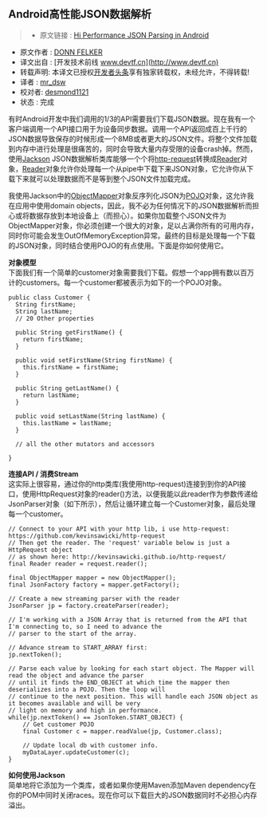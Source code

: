 Android高性能JSON数据解析
---

> * 原文链接 : [Hi Performance JSON Parsing in Android](http://www.donnfelker.com/hi-performance-json-parsing-in-android/)
* 原文作者 : [DONN FELKER](http://www.donnfelker.com/author/donn/)
* 译文出自 : [开发技术前线 www.devtf.cn](http://www.devtf.cn)
* 转载声明: 本译文已授权[开发者头条](http://toutiao.io/download)享有独家转载权，未经允许，不得转载!
* 译者 : [mr_dsw](https://github.com/dengshiwei) 
* 校对者: [desmond1121](https://github.com/desmond1121)  
* 状态 :  完成 

有时Android开发中我们调用的1/3的API需要我们下载JSON数据。现在我有一个客户端调用一个API接口用于为设备同步数据。调用一个API返回成百上千行的JSON数据导致保存的时候形成一个8MB或者更大的JSON文件。将整个文件加载到内存中进行处理是很痛苦的，同时会导致大量内存受限的设备crash掉。然而，使用[Jackson](http://www.codehaus.org/) JSON数据解析类库能够一个个将[http-request](https://github.com/kevinsawicki/http-request)转换成[Reader](http://developer.android.com/reference/java/io/Reader.html)对象，[Reader](http://developer.android.com/reference/java/io/Reader.html)对象允许你处理每一个从pipe中下载下来JSON对象，它允许你从下载下来就可以处理数据而不是等到整个JSON文件加载完成。

我使用Jackson中的[ObjectMapper](http://www.codehaus.org/)对象反序列化JSON为[POJO](https://en.wikipedia.org/wiki/Plain_Old_Java_Object)对象，这允许我在应用中使用domain objects，因此，我不必为任何情况下的JSON数据解析而担心或将数据存放到本地设备上（而担心）。如果你加载整个JSON文件为ObjectMapper对象，你必须创建一个很大的对象，足以占满你所有的可用内存，同时你可能会发生OutOfMemoryException异常。最终的目标是处理每一个下载的JSON对象，同时结合使用POJO的有点使用。下面是你如何使用它。

**对象模型**    
下面我们有一个简单的customer对象需要我们下载。假想一个app拥有数以百万计的customers。每一个customer都被表示为如下的一个POJO对象。

    public class Customer {
	  String firstName;
	  String lastName;
	  // 20 Other properties
	
	  public String getFirstName() {
	    return firstName; 
	  }
	
	  public void setFirstName(String firstName) {
	    this.firstName = firstName; 
	  }
	
	  public String getLastName() {
	    return lastName; 
	  }
	
	  public void setLastName(String lastName) {
	    this.lastName = lastName; 
	  }
	
	  // all the other mutators and accessors
	
	}

**连接API / 消费Stream**   
这实际上很容易，通过你的http类库(我使用http-request)连接到到你的API接口，使用HttpRequest对象的reader()方法，以便我能以此reader作为参数传递给JsonParser对象（如下所示），然后让循环建立每一个Customer对象，最后处理每一个customer。

	// Connect to your API with your http lib, i use http-request: https://github.com/kevinsawicki/http-request
	// Then get the reader. The 'request' variable below is just a HttpRequest object 
	// as shown here: http://kevinsawicki.github.io/http-request/
	final Reader reader = request.reader(); 
	
	final ObjectMapper mapper = new ObjectMapper(); 
	final JsonFactory factory = mapper.getFactory();
	
	// Create a new streaming parser with the reader
	JsonParser jp = factory.createParser(reader);
	
	// I'm working with a JSON Array that is returned from the API that I'm connecting to, so I need to advance the 
	// parser to the start of the array.
	
	// Advance stream to START_ARRAY first:
	jp.nextToken();
	
	// Parse each value by looking for each start object. The Mapper will read the object and advance the parser
	// until it finds the END_OBJECT at which time the mapper then deserializes into a POJO. Then the loop will 
	// continue to the next position. This will handle each JSON object as it becomes available and will be very 
	// light on memory and high in performance. 
	while(jp.nextToken() == JsonToken.START_OBJECT) {
	    // Get customer POJO
	    final Customer c = mapper.readValue(jp, Customer.class);
	
	    // Update local db with customer info.
	    myDataLayer.updateCustomer(c);
	}

**如何使用Jackson**    
简单地将它添加为一个类库，或者如果你使用Maven添加Maven dependency在你的POM中同时关闭races。现在你可以下载巨大的JSON数据同时不必担心内存溢出。